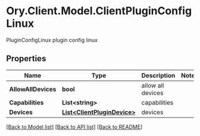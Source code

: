 # Ory.Client.Model.ClientPluginConfigLinux
PluginConfigLinux plugin config linux

## Properties

Name | Type | Description | Notes
------------ | ------------- | ------------- | -------------
**AllowAllDevices** | **bool** | allow all devices | 
**Capabilities** | **List&lt;string&gt;** | capabilities | 
**Devices** | [**List&lt;ClientPluginDevice&gt;**](ClientPluginDevice.md) | devices | 

[[Back to Model list]](../README.md#documentation-for-models) [[Back to API list]](../README.md#documentation-for-api-endpoints) [[Back to README]](../README.md)

